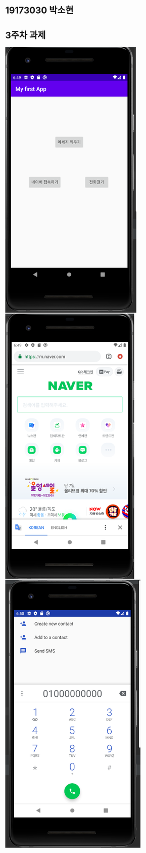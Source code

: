 # 19173030 박소현

# 3주차 과제
<img width="" height="" src="./Png/1.PNG"></img>
<img width="" height="" src="./Png/2.PNG"></img>
<img width="" height="" src="./Png/3.PNG"></img>
